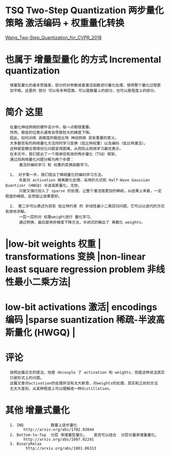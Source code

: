 # TSQ Two-Step Quantization 两步量化策略  激活编码 + 权重量化转换
[Wang_Two-Step_Quantization_for_CVPR_2018](http://openaccess.thecvf.com/content_cvpr_2018/papers/Wang_Two-Step_Quantization_for_CVPR_2018_paper.pdf)

# 也属于 增量型量化 的方式 Incremental quantization 
      增量型量化的基本思路是，部分的对参数或者激活函数进⾏量化处理，使得整个量化过程更
      加平稳。这⾥的 部分 可以有多种层⾯，可以是数量上的部分，也可以是程度上的部分。

# 简介 这里
      在量化神经网络的硬件设计中，每一点都很重要。
      然而，极低的位表示通常会导致较大的精度下降。
      因此，如何训练 高精度的极低比特 神经网络 具有重要的意义。
      大多数现有的网络量化方法同时学习变换（低比特权重）以及编码（低比特激活）。
      这种紧密耦合使得优化问题变得困难，从而防止网络学习最优表示。
      在本文中，我们提出了一个简单但有效的两步量化（TSQ）框架，
      通过将网络量化问题分解为两个步骤：
          激活的编码学习 和 权重的变换函数学习。
          
      1、 对于第一步，我们提出了稀疏量化的编码学习方法。
          先是对 activation 做离散化处理，采⽤的⽅式和 Half-Wave Gaussian Quantizer (HWGQ) 半波高斯量化，⽆他，
          只是⼜强⾏加⼊了 sparse 的处理，让整个激活值更加的稀疏，从结果上来看，⼀定程度的稀疏，反⽽能让效果更好。
      
      2、 第二步可以表述为具有 低比特约束 的 非线性最小二乘回归问题，它可以以迭代的方式有效地求解。
          ⼀层⼀层的对 权重weight进行 量化学习。
          通过转换，最后是⽤⾮梯度下降⽅法，半闭式的解出了 离散化 weights。
          
          
 
# |low-bit weights 权重   | transformations 变换 |non-linear least square regression problem 非线性最小二乘方法|

# low-bit activations 激活| encodings 编码       |sparse suantization 稀疏-半波高斯量化 (HWGQ) |

# 评论
      按照这篇论⽂的提法，他是 decouple 了 activation 和 weights，但是这种说法其实
      只是形式上的问题。
      这篇⽂章对activation的处理并没有太⼤新意，对weights的处理，其实和之前的⽅法
      ⽆太⼤差别，从某种程度上可以理解成⼀种distillation。
      
# 其他 增量式量化
      1. INQ            数量上逐步量化
            http://arxiv.org/abs/1702.03044
      2. Bottom-to-Top  分层 来增量型量化。   是否可以结合  分层分量来增量量化。
            http://arxiv.org/abs/1607.02241 
      3. BinaryRelax
             http://arxiv.org/abs/1801.06313


